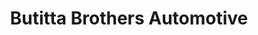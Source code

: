 ---
title: "Butitta Brothers Automotive"
url: /belvidere/butitta-brothers-automotive/
shop: Autowerkstatt
---